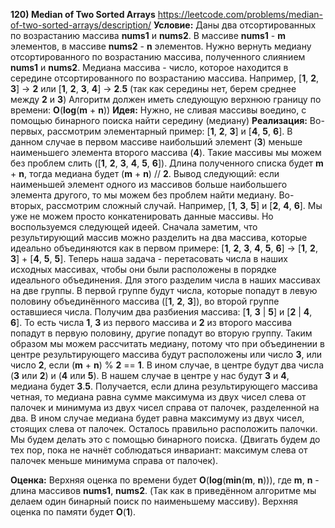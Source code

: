 **120) Median of Two Sorted Arrays**
https://leetcode.com/problems/median-of-two-sorted-arrays/description/
**Условие:**
Даны два отсортированных по возрастанию массива **nums1** и **nums2**. В массиве **nums1** - **m** элементов, в массиве **nums2** - **n** элементов. Нужно вернуть медиану отсортированного по возрастанию массива, полученного слиянием **nums1** и **nums2**.
Медиана массива - число, которое находится в середине отсортированного по возрастанию массива.
Например, [**1**, **2**, **3**] -> **2** или [**1**, **2**, **3**, **4**] -> **2**.**5** (так как середины нет, берем среднее между **2** и **3**)
Алгоритм должен иметь следующую верхнюю границу по времени: **O**(**log**(**m** + **n**))
**Идея:**
Нужно, не сливая массивы воедино, с помощью бинарного поиска найти середину (медиану)
**Реализация:**
    Во-первых, рассмотрим элементарный пример: [**1**, **2**, **3**] и [**4**, **5**, **6**]. В данном случае в первом массиве наибольший элемент (**3**) меньше наименьшего элемента второго массива (**4**). Такие массивы мы можем без проблем слить ([**1**, **2**, **3**, **4**, **5**, **6**]). Длина полученного списка будет **m** + **n**, тогда медиана будет (**m** + **n**) // **2**.
    Вывод следующий: если наименьшей элемент одного из массивов больше наибольшего элемента другого, то мы можем без проблем найти медиану.
    Во-вторых, рассмотрим сложный случай. Например, [**1**, **3**, **5**] и [**2**, **4**, **6**]. Мы уже не можем просто конкатенировать данные массивы. Но воспользуемся следующей идеей.
    Сначала заметим, что результирующий массив можно разделить на два массива, которые идеально объединяются как в первом примере: [**1**, **2**, **3**, **4**, **5**, **6**] -> [**1**, **2**, **3**] + [**4**, **5**, **5**]. Теперь наша задача - перетасовать числа в наших исходных массивах, чтобы они были расположены в порядке идеального объединения.
    Для этого разделим числа в наших массивах на две группы. В первой группе будут числа, которые попадут в левую половину объединённого массива ([**1**, **2**, **3**]), во второй группе оставшиеся числа.
    Получим два разбиения массива: [**1**, **3** | **5**] и [**2** | **4**, **6**]. То есть числа **1**, **3** из первого массива и **2** из второго массива попадут в первую половину, другие попадут во вторую группу.
    Таким образом мы можем рассчитать медиану, потому что при объединении в центре результирующего массива будут расположены или число **3**, или число **2**, если (**m** + **n**) % **2** == **1**. В ином случае, в центре будут два числа (**3** или **2**) и (**4** или **5**).
    В нашем случае в центре у нас будут **3** и **4**, медиана будет **3**.**5**. Получается, если длина результирующего массива четная, то медиана равна сумме максимума из двух чисел слева от палочек и минимума из двух чисел справа от палочек, разделенной на два. В ином случае медиана будет равна максимуму из двух чисел, стоящих слева от палочек.
    Осталось правильно расположить палочки. Мы будем делать это с помощью бинарного поиска. (Двигать будем до тех пор, пока не начнёт соблюдаться инвариант: максимум слева от палочек меньше минимума справа от палочек).

**Оценка:**
    Верхняя оценка по времени будет **O**(**log**(**min**(**m**, **n**))), где **m**, **n** - длина массивов **nums1**, **nums2**. (Так как в приведённом алгоритме мы делаем один бинарный поиск по наименьшему массиву).
    Верхняя оценка по памяти будет **O**(**1**).
